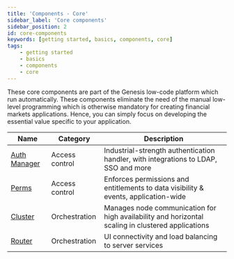 ```yaml
---
title: 'Components - Core'
sidebar_label: 'Core components'
sidebar_position: 2
id: core-components
keywords: [getting started, basics, components, core]
tags:
    - getting started
    - basics
    - components
    - core
---
```


These core components are part of the Genesis low-code platform which run automatically. These components eliminate the need of the manual low-level programming which is otherwise mandatory for creating financial markets applications. Hence, you can simply focus on developing the essential value specific to your application.

| Name                                                                                        | Category       | Description                                                                                                             |
|---------------------------------------------------------------------------------------------|----------------|-------------------------------------------------------------------------------------------------------------------------|
| [Auth Manager](../../../03_server/05_access-control/02_authentication-overview.md)              | Access control | Industrial-strength authentication handler, with integrations to LDAP, SSO and more                                     |
| [Perms](../../../03_server/05_access-control/05_authorisation-overview.md/#generic-permissions) | Access control | Enforces permissions and entitlements to data visibility & events, application-wide                                     |
| [Cluster](../../../05_operations/03_clustering/01_clusters.md)                              | Orchestration  | Manages node communication for high availability and horizontal scaling in clustered applications                       |
| [Router](../../../03_server/01_configuring-runtime/05_genesis-router.md)                          | Orchestration  | UI connectivity and load balancing to server services                                                                   |
